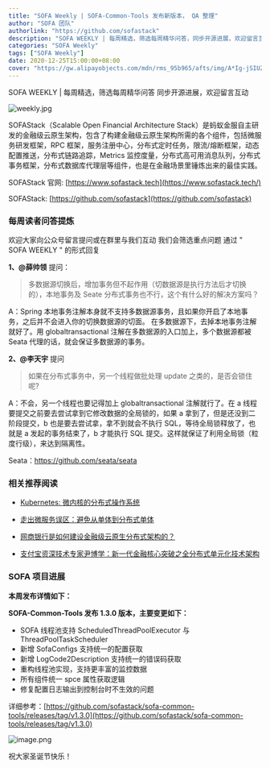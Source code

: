 ```yaml
---
title: "SOFA Weekly | SOFA-Common-Tools 发布新版本， QA 整理"
author: "SOFA 团队"
authorlink: "https://github.com/sofastack"
description: "SOFA WEEKLY | 每周精选，筛选每周精华问答，同步开源进展，欢迎留言互动。"
categories: "SOFA Weekly"
tags: ["SOFA Weekly"]
date: 2020-12-25T15:00:00+08:00
cover: "https://gw.alipayobjects.com/mdn/rms_95b965/afts/img/A*Ig-jSIUZWx0AAAAAAAAAAAAAARQnAQ"
---
```


SOFA WEEKLY | 每周精选，筛选每周精华问答
同步开源进展，欢迎留言互动

![weekly.jpg](https://gw.alipayobjects.com/mdn/rms_95b965/afts/img/A*ARgKS6SuU7YAAAAAAAAAAAAAARQnAQ)

SOFAStack（Scalable Open Financial Architecture Stack）是蚂蚁金服自主研发的金融级云原生架构，包含了构建金融级云原生架构所需的各个组件，包括微服务研发框架，RPC 框架，服务注册中心，分布式定时任务，限流/熔断框架，动态配置推送，分布式链路追踪，Metrics 监控度量，分布式高可用消息队列，分布式事务框架，分布式数据库代理层等组件，也是在金融场景里锤炼出来的最佳实践。

SOFAStack 官网: [https://www.sofastack.tech](https://www.sofastack.tech/)

SOFAStack: [https://github.com/sofastack](https://github.com/sofastack)

### 每周读者问答提炼

欢迎大家向公众号留言提问或在群里与我们互动
我们会筛选重点问题
通过 " SOFA WEEKLY " 的形式回复

**1、@薛帅领** 提问：

> 多数据源切换后，增加事务但不起作用（切数据源是执行方法后才切换的），本地事务及 Seate 分布式事务也不行，这个有什么好的解决方案吗？

A：Spring 本地事务注解本身就不支持多数据源事务，且如果你开启了本地事务，之后并不会进入你的切换数据源的切面。 在多数据源下，去掉本地事务注解就好了。用 globaltransactional 注解在多数据源的入口加上，多个数据源都被 Seata 代理的话，就会保证多数据源的事务。

**2、@李天宇** 提问

> 如果在分布式事务中，另一个线程做批处理 update 之类的，是否会锁住呢?

A：不会，另一个线程也要记得加上 globaltransactional 注解就行了。在 a 线程要提交之前要去尝试拿到它修改数据的全局锁的，如果 a 拿到了，但是还没到二阶段提交，b 也是要去尝试拿，拿不到就会不执行 SQL，等待全局锁释放了，也就是 a 发起的事务结束了，b 才能执行 SQL 提交。这样就保证了利用全局锁（粒度行级），来达到隔离性。

Seata：<https://github.com/seata/seata>

### 相关推荐阅读

- [Kubernetes: 微内核的分布式操作系统](http://mp.weixin.qq.com/s?__biz=MzUzMzU5Mjc1Nw==&mid=2247486583&idx=1&sn=de15ec3224bc4f00b7e77c9f7481eee0&chksm=faa0e3adcdd76abb1b771514c09a486483f008dd911c27295b52da7979cf7509858134ffaf01&scene=21)
- [走出微服务误区：避免从单体到分布式单体](http://mp.weixin.qq.com/s?__biz=MzUzMzU5Mjc1Nw==&mid=2247486495&idx=1&sn=73daf2aeb85b61e5d715a7e9f979dc3b&chksm=faa0e3c5cdd76ad3f93cf744e7ca156dbeef0347cde7f215415273782ba29526fb8c589bfeeb&scene=21)

- [网商银行是如何建设金融级云原生分布式架构的？](http://mp.weixin.qq.com/s?__biz=MzUzMzU5Mjc1Nw==&mid=2247487074&idx=1&sn=8db3c74c5b4c024314a3f1743998d545&chksm=faa0e1b8cdd768aebe339efc0c24f093d6cdc2d8bfc1f4c548312090e4cb3b165201c84361be&scene=21)

- [支付宝资深技术专家尹博学：新一代金融核心突破之全分布式单元化技术架构](http://mp.weixin.qq.com/s?__biz=MzUzMzU5Mjc1Nw==&mid=2247486545&idx=1&sn=c122ff92cbf74f077850f472aadc3359&chksm=faa0e38bcdd76a9d7da64a43f270d06302d95220b4a1d26fae3fc2224c63a5038140a0587ca0&scene=21)

### SOFA 项目进展

**本周发布详情如下：**

**SOFA-Common-Tools 发布 1.3.0 版本，主要变更如下：**

- SOFA 线程池支持 ScheduledThreadPoolExecutor 与 ThreadPoolTaskScheduler
- 新增 SofaConfigs 支持统一的配置获取
- 新增 LogCode2Description 支持统一的错误码获取
- 重构线程池实现，支持更丰富的监控数据
- 所有组件统一 spce 属性获取逻辑
- 修复配置日志输出到控制台时不生效的问题

详细参考：[https://github.com/sofastack/sofa-common-tools/releases/tag/v1.3.0](https://github.com/sofastack/sofa-common-tools/releases/tag/v1.3.0)

![image.png](https://cdn.nlark.com/yuque/0/2020/png/2883938/1608884712024-bd98053b-d84d-4b4d-b06e-ac13504d0e59.png)

祝大家圣诞节快乐！
